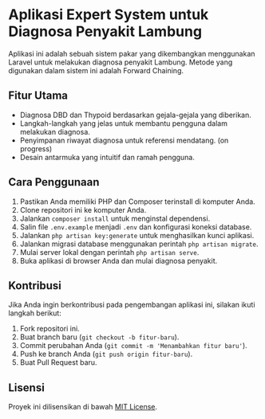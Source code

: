 # Aplikasi Expert System untuk Diagnosa Penyakit Lambung



Aplikasi ini adalah sebuah sistem pakar yang dikembangkan menggunakan Laravel untuk melakukan diagnosa penyakit Lambung. Metode yang digunakan dalam sistem ini adalah Forward Chaining.

## Fitur Utama

- Diagnosa DBD dan Thypoid berdasarkan gejala-gejala yang diberikan.
- Langkah-langkah yang jelas untuk membantu pengguna dalam melakukan diagnosa.
- Penyimpanan riwayat diagnosa untuk referensi mendatang. (on progress)
- Desain antarmuka yang intuitif dan ramah pengguna.

## Cara Penggunaan

1. Pastikan Anda memiliki PHP dan Composer terinstall di komputer Anda.
2. Clone repositori ini ke komputer Anda.
3. Jalankan `composer install` untuk menginstal dependensi.
4. Salin file `.env.example` menjadi `.env` dan konfigurasi koneksi database.
5. Jalankan `php artisan key:generate` untuk menghasilkan kunci aplikasi.
6. Jalankan migrasi database menggunakan perintah `php artisan migrate`.
7. Mulai server lokal dengan perintah `php artisan serve`.
8. Buka aplikasi di browser Anda dan mulai diagnosa penyakit.

## Kontribusi

Jika Anda ingin berkontribusi pada pengembangan aplikasi ini, silakan ikuti langkah berikut:

1. Fork repositori ini.
2. Buat branch baru (`git checkout -b fitur-baru`).
3. Commit perubahan Anda (`git commit -m 'Menambahkan fitur baru'`).
4. Push ke branch Anda (`git push origin fitur-baru`).
5. Buat Pull Request baru.

## Lisensi

Proyek ini dilisensikan di bawah [MIT License](LICENSE).
